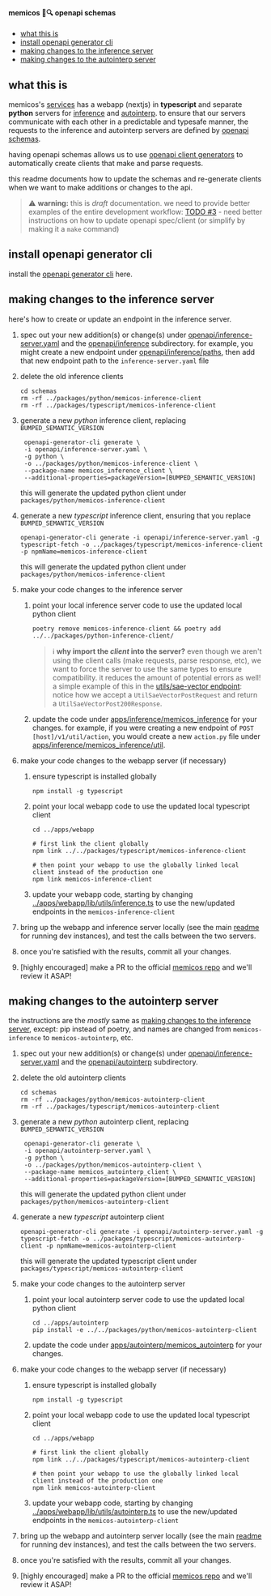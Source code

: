 #### memicos 🧠🔍 openapi schemas

- [what this is](#what-this-is)
- [install openapi generator cli](#install-openapi-generator-cli)
- [making changes to the inference server](#making-changes-to-the-inference-server)
- [making changes to the autointerp server](#making-changes-to-the-autointerp-server)

## what this is

memicos's [services](../README.md#architecture) has a webapp (nextjs) in **typescript** and separate **python** servers for [inference](../apps/inference/README.md) and [autointerp](../apps/autointerp/README.md). to ensure that our servers communicate with each other in a predictable and typesafe manner, the requests to the inference and autointerp servers are defined by [openapi schemas](https://www.openapis.org).

having openapi schemas allows us to use [openapi client generators](https://openapi-generator.tech/docs/installation/) to automatically create clients that make and parse requests.

this readme documents how to update the schemas and re-generate clients when we want to make additions or changes to the api.

> ⚠️ **warning:** this is _draft_ documentation. we need to provide better examples of the entire development workflow: [TODO #3](https://github.com/hijohnnylin/memicos/issues/3) - need better instructions on how to update openapi spec/client (or simplify by making it a `make` command)

## install openapi generator cli

install the [openapi generator cli](https://openapi-generator.tech/docs/installation/) here.

## making changes to the inference server

here's how to create or update an endpoint in the inference server.

1. spec out your new addition(s) or change(s) under [openapi/inference-server.yaml](openapi/inference-server.yaml) and the [openapi/inference](openapi/inference/) subdirectory. for example, you might create a new endpoint under [openapi/inference/paths](openapi/inference/paths/), then add that new endpoint path to the `inference-server.yaml` file
2. delete the old inference clients
   ```
   cd schemas
   rm -rf ../packages/python/memicos-inference-client
   rm -rf ../packages/typescript/memicos-inference-client
   ```
3. generate a new _python_ inference client, replacing `BUMPED_SEMANTIC_VERSION`
   ```
    openapi-generator-cli generate \
    -i openapi/inference-server.yaml \
    -g python \
    -o ../packages/python/memicos-inference-client \
    --package-name memicos_inference_client \
    --additional-properties=packageVersion=[BUMPED_SEMANTIC_VERSION]
   ```
   this will generate the updated python client under `packages/python/memicos-inference-client`
4. generate a new _typescript_ inference client, ensuring that you replace `BUMPED_SEMANTIC_VERSION`
   ```
   openapi-generator-cli generate -i openapi/inference-server.yaml -g typescript-fetch -o ../packages/typescript/memicos-inference-client -p npmName=memicos-inference-client
   ```
   this will generate the updated python client under `packages/python/memicos-inference-client`
5. make your code changes to the inference server
   1. point your local inference server code to use the updated local python client
      ```
      poetry remove memicos-inference-client && poetry add ../../packages/python-inference-client/
      ```
      > ℹ️ **why import the _client_ into the server?** even though we aren't using the client calls (make requests, parse response, etc), we want to force the server to use the same types to ensure compatibility. it reduces the amount of potential errors as well! a simple example of this in the [utils/sae-vector endpoint](../apps/inference/memicos_inference/endpoints/util/sae_vector.py): notice how we accept a `UtilSaeVectorPostRequest` and return a `UtilSaeVectorPost200Response`.
   2. update the code under [apps/inference/memicos_inference](../apps/inference/memicos_inference/) for your changes. for example, if you were creating a new endpoint of `POST [host]/v1/util/action`, you would create a new `action.py` file under [apps/inference/memicos_inference/util](apps/inference/memicos_inference/util).
6. make your code changes to the webapp server (if necessary)

   1. ensure typescript is installed globally
      ```
      npm install -g typescript
      ```
   2. point your local webapp code to use the updated local typescript client

      ```
      cd ../apps/webapp

      # first link the client globally
      npm link ../../packages/typescript/memicos-inference-client

      # then point your webapp to use the globally linked local client instead of the production one
      npm link memicos-inference-client
      ```

   3. update your webapp code, starting by changing [../apps/webapp/lib/utils/inference.ts](../apps/webapp/lib/utils/inference.ts) to use the new/updated endpoints in the `memicos-inference-client`

7. bring up the webapp and inference server locally (see the main [readme](../README.md) for running dev instances), and test the calls between the two servers.
8. once you're satisfied with the results, commit all your changes.
9. [highly encouraged] make a PR to the official [memicos repo](https://github.com/hijohnnylin/memicos) and we'll review it ASAP!

## making changes to the autointerp server

the instructions are the _mostly_ same as [making changes to the inference server](#making-changes-to-the-inference-server), except: pip instead of poetry, and names are changed from `memicos-inference` to `memicos-autointerp`, etc.

1. spec out your new addition(s) or change(s) under [openapi/inference-server.yaml](openapi/autointerp-server.yaml) and the [openapi/autointerp](openapi/autointerp/) subdirectory.
2. delete the old autointerp clients
   ```
   cd schemas
   rm -rf ../packages/python/memicos-autointerp-client
   rm -rf ../packages/typescript/memicos-autointerp-client
   ```
3. generate a new _python_ autointerp client, replacing `BUMPED_SEMANTIC_VERSION`
   ```
    openapi-generator-cli generate \
    -i openapi/autointerp-server.yaml \
    -g python \
    -o ../packages/python/memicos-autointerp-client \
    --package-name memicos_autointerp_client \
    --additional-properties=packageVersion=[BUMPED_SEMANTIC_VERSION]
   ```
   this will generate the updated python client under `packages/python/memicos-autointerp-client`
4. generate a new _typescript_ autointerp client
   ```
   openapi-generator-cli generate -i openapi/autointerp-server.yaml -g typescript-fetch -o ../packages/typescript/memicos-autointerp-client -p npmName=memicos-autointerp-client
   ```
   this will generate the updated typescript client under `packages/typescript/memicos-autointerp-client`
5. make your code changes to the autointerp server
   1. point your local autointerp server code to use the updated local python client
      ```
      cd ../apps/autointerp
      pip install -e ../../packages/python/memicos-autointerp-client
      ```
   2. update the code under [apps/autointerp/memicos_autointerp](../apps/autointerp/memicos_autointerp/) for your changes.
6. make your code changes to the webapp server (if necessary)

   1. ensure typescript is installed globally
      ```
      npm install -g typescript
      ```
   2. point your local webapp code to use the updated local typescript client

      ```
      cd ../apps/webapp

      # first link the client globally
      npm link ../../packages/typescript/memicos-autointerp-client

      # then point your webapp to use the globally linked local client instead of the production one
      npm link memicos-autointerp-client
      ```

   3. update your webapp code, starting by changing [../apps/webapp/lib/utils/autointerp.ts](../apps/webapp/lib/utils/autointerp.ts) to use the new/updated endpoints in the `memicos-autointerp-client`

7. bring up the webapp and autointerp server locally (see the main [readme](../README.md) for running dev instances), and test the calls between the two servers.
8. once you're satisfied with the results, commit all your changes.
9. [highly encouraged] make a PR to the official [memicos repo](https://github.com/hijohnnylin/memicos) and we'll review it ASAP!
